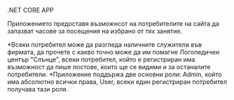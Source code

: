 .NET CORE APP

Приложението предоставя възможнсот на потребителите на сайта да запазват часове за посещения на избрано от тях занятие.

  *Всеки потребител може да разгледа наличните служители във фирмата, да прочете с какво точно може да им помагне Логопедичен център "Слънце", всеки потребител, който е регистриран има възможност да пише постове, които ще се видими и за останалите потребители. 
  *Приложение поддържа две основни роли: Admin, който има абсолютно всички права, User, всеки един регистриран потребител получава тази роля.
